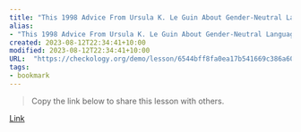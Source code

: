 ```yaml
---
title: "This 1998 Advice From Ursula K. Le Guin About Gender-Neutral Language Is Still Relevant."
alias:
- "This 1998 Advice From Ursula K. Le Guin About Gender-Neutral Language Is Still Relevant."
created: 2023-08-12T22:34:41+10:00
modified: 2023-08-12T22:34:41+10:00
URL:  "https://checkology.org/demo/lesson/6544bff8fa0ea17b541669c386a60d41457687f2"
tags:
- bookmark
---
```


> Copy the link below to share this lesson with others.

[Link](https://checkology.org/demo/lesson/6544bff8fa0ea17b541669c386a60d41457687f2)

